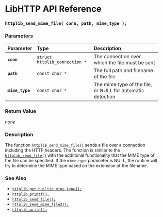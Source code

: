 # LibHTTP API Reference

### `httplib_send_mime_file( conn, path, mime_type );`

### Parameters

| Parameter | Type | Description |
| :--- | :--- | :--- |
|**`conn`**|`struct httplib_connection *`|The connection over which the file must be sent|
|**`path`**|`const char *`|The full path and filename of the file|
|**`mime_type`**|`const char *`|The mime type of the file, or NULL for automatic detection|

### Return Value

*none*

### Description

The function `httplib_send_mime_file()` sends a file over a connection including the HTTP headers. The function is similar to the [`httplib_send_file()`](httplib_send_file.md) with the additional functionality that the MIME type of the file can be specified. If the `mime_type` parameter is NULL, the routine will try to determine the MIME type based on the extension of the filename.

### See Also

* [`httplib_get_builtin_mime_type();`](httplib_get_builtin_mime_type.md)
* [`httplib_printf();`](httplib_printf.md)
* [`httplib_send_file();`](httplib_send_file.md)
* [`httplib_send_mime_file2();`](httplib_send_mime_file2.md)
* [`httplib_write();`](httplib_write.md)
